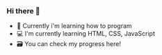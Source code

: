 ### Hi there 👋
- 💬 Currently i'm learning how to program
- 💻 I'm currently learning HTML, CSS, JavaScript
- 🗃️ You can check my progress here! 
